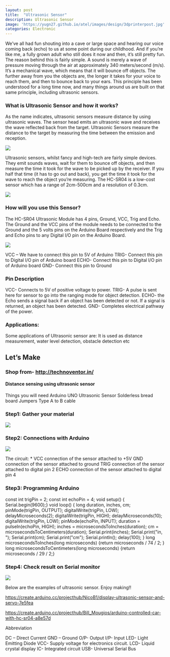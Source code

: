 ```yaml
---
layout: post
title:  "Ultrasonic Sensor"
description: Ultrasonic Sensor
image: 'https://yugn27.github.io/atel/images/design/3dprinterpost.jpg'
categories: Electronic
---
```

 

 
We’ve all had fun shouting into a cave or large space and hearing our voice coming back (echo) to us at some point during our childhood. And if you’re like me, a fully grown adult who still does it now and then, it’s still pretty fun. The reason behind this is fairly simple. A sound is merely a wave of pressure moving through the air at approximately 340 meters/second (m/s). It’s a mechanical wave, which means that it will bounce off objects. The further away from you the objects are, the longer it takes for your voice to reach them, and then to bounce back to your ears. This principle has been understood for a long time now, and many things around us are built on that same principle, including ultrasonic sensors.

### What is Ultrasonic Sensor and how it works?

As the name indicates, ultrasonic sensors measure distance by using ultrasonic waves.
The sensor head emits an ultrasonic wave and receives the wave reflected back from the target. Ultrasonic Sensors measure the distance to the target by measuring the time between the emission and reception.

![]({{site.baseurl}}/images/Electronic/15/01.jpg)

Ultrasonic sensors, whilst fancy and high-tech are fairly simple devices. They emit sounds waves, wait for them to bounce off objects, and then measure the time it took for the wave to be picked up by the receiver. If you half that time (it has to go out and back), you get the time it took for the wave to reach the object you’re measuring. 
The HC-SR04 is a low-cost sensor which has a range of  2cm-500cm and a resolution of  0.3cm. 


![]({{site.baseurl}}/images/Electronic/15/02.png)


### How will you use this Sensor?

The HC-SR04 Ultrasonic Module has 4 pins, Ground, VCC, Trig and Echo. The Ground and the VCC pins of the module needs to be connected to the Ground and the 5 volts pins on the Arduino Board respectively and the Trig and Echo pins to any Digital I/O pin on the Arduino Board.

![]({{site.baseurl}}/images/Electronic/15/02.jpg)


VCC – We have to connect this pin to 5V of Arduino
TRIG- Connect this pin to Digital I/O pin of Arduino board
ECHO- Connect this pin to Digital I/O pin of Arduino board
GND- Connect this pin to Ground

### Pin Description
VCC- Connects to 5V of positive voltage to power.
TRIG- A pulse is sent here for sensor to go into the ranging mode for object detection.
ECHO- the Echo sends a signal back if an object has been detected or not. If a signal is returned, an object has been detected.
GND- Completes electrical pathway of the power.

### Applications:
Some applications of Ultrasonic sensor are: It is used as distance measurement, water level detection, obstacle detection etc

## Let’s Make
### Shop from-  http://technoventor.in/

#### Distance sensing using ultrasonic sensor
Things you will need
Arduino UNO 
Ultrasonic Sensor
Solderless bread board
Jumpers
Type A to B cable

### Step1: Gather your material

![]({{site.baseurl}}/images/Electronic/15/04.jpg)





### Step2: Connections with Arduino

![]({{site.baseurl}}/images/Electronic/15/05.jpg)


The circuit: *
VCC connection of the sensor attached to +5V
GND connection of the sensor attached to ground
TRIG connection of the sensor attached to digital pin 2
ECHO connection of the sensor attached to digital pin 4
 

### Step3: Programming Arduino
const int trigPin = 2;
const int echoPin = 4;
void setup() {
Serial.begin(9600);}
void loop()
{
long duration, inches, cm;
pinMode(trigPin, OUTPUT);
digitalWrite(trigPin, LOW);
delayMicroseconds(2);
digitalWrite(trigPin, HIGH);
delayMicroseconds(10);
digitalWrite(trigPin, LOW);
pinMode(echoPin, INPUT);
duration = pulseIn(echoPin, HIGH);
inches = microsecondsToInches(duration);
cm = microsecondsToCentimeters(duration);
Serial.print(inches);
Serial.print("in, ");
Serial.print(cm);
Serial.print("cm");
Serial.println();
delay(100);
}
long microsecondsToInches(long microseconds)
{return microseconds / 74 / 2;
}
long microsecondsToCentimeters(long microseconds)
{return microseconds / 29 / 2;}

### Step4: Check result on Serial monitor

![]({{site.baseurl}}/images/Electronic/15/06.jpg)


Below are the examples of ultrasonic sensor. Enjoy making!!

https://create.arduino.cc/projecthub/NicoB1/display-ultrasonic-sensor-and-servo-7e5fea

https://create.arduino.cc/projecthub/Bill_Mougios/arduino-controlled-car-with-hc-sr04-a8e57d


Abbreviation

DC – Direct Current
GND – Ground 
O/P- Output
I/P- Input
LED- Light Emitting Diode
VCC-  Supply voltage for electronics circuit.
LCD- Liquid crystal display
IC- Integrated circuit
USB- Universal Serial Bus

